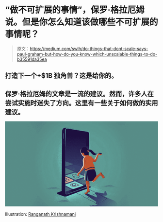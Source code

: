 # “做不可扩展的事情”，保罗·格拉厄姆说。但是你怎么知道该做哪些不可扩展的事情呢？

> 原文：<https://medium.com/swlh/do-things-that-dont-scale-says-paul-graham-but-how-do-you-know-which-unscalable-things-to-do-b35591da35ea>

## 打造下一个+$1B 独角兽？这是给你的。

## 保罗·格拉厄姆的文章是一流的建议。然而，许多人在尝试实施时迷失了方向。这里有一些关于如何做的实用建议。

![](img/02b57cd458b73ca4dd3daaf4dc46743c.png)

Illustration: [Ranganath Krishnamani](https://www.behance.net/ranganath)